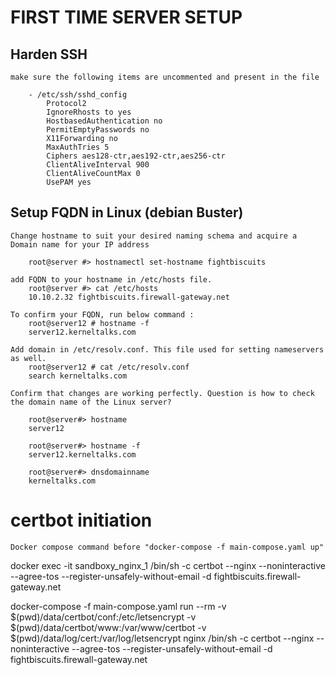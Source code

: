
# FIRST TIME SERVER SETUP

## Harden SSH

    make sure the following items are uncommented and present in the file 
        
        - /etc/ssh/sshd_config
            Protocol2
            IgnoreRhosts to yes
            HostbasedAuthentication no
            PermitEmptyPasswords no
            X11Forwarding no
            MaxAuthTries 5
            Ciphers aes128-ctr,aes192-ctr,aes256-ctr
            ClientAliveInterval 900
            ClientAliveCountMax 0
            UsePAM yes


## Setup FQDN in Linux (debian Buster)
    
    Change hostname to suit your desired naming schema and acquire a 
    Domain name for your IP address
        
        root@server #> hostnamectl set-hostname fightbiscuits

    add FQDN to your hostname in /etc/hosts file.
        root@server #> cat /etc/hosts
        10.10.2.32 fightbiscuits.firewall-gateway.net
 
    To confirm your FQDN, run below command :
        root@server12 # hostname -f
        server12.kerneltalks.com

    Add domain in /etc/resolv.conf. This file used for setting nameservers as well.
        root@server12 # cat /etc/resolv.conf
        search kerneltalks.com

    Confirm that changes are working perfectly. Question is how to check the domain name of the Linux server?

        root@server#> hostname
        server12

        root@server#> hostname -f
        server12.kerneltalks.com

        root@server#> dnsdomainname
        kerneltalks.com

# certbot initiation
    
    Docker compose command before "docker-compose -f main-compose.yaml up"

docker exec -it sandboxy_nginx_1 /bin/sh -c certbot --nginx --noninteractive --agree-tos --register-unsafely-without-email -d fightbiscuits.firewall-gateway.net

docker-compose -f main-compose.yaml run --rm -v $(pwd)/data/certbot/conf:/etc/letsencrypt -v $(pwd)/data/certbot/www:/var/www/certbot -v $(pwd)/data/log/cert:/var/log/letsencrypt nginx /bin/sh -c certbot --nginx --noninteractive --agree-tos --register-unsafely-without-email -d fightbiscuits.firewall-gateway.net